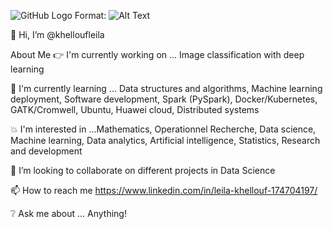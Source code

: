 
![GitHub Logo](![Welcome](https://user-images.githubusercontent.com/58788146/119023733-97f21f80-b9a2-11eb-8d6d-50766df27d70.gif)
)
Format: ![Alt Text](url)

👋 Hi, I’m @khelloufleila

About Me
👉 I'm currently working on ... Image classification with deep learning 

🌱 I'm currently learning ... Data structures and algorithms, Machine learning deployment, Software development, Spark (PySpark), Docker/Kubernetes, GATK/Cromwell, Ubuntu, Huawei cloud, Distributed systems

💥 I'm interested in ...Mathematics, Operationnel Recherche,  Data science, Machine learning, Data analytics, Artificial intelligence,  Statistics, Research and development

💞️ I’m looking to collaborate on different projects in Data Science

📫 How to reach me https://www.linkedin.com/in/leila-khellouf-174704197/ 

❔ Ask me about ... Anything!




<!---
khelloufleila/khelloufleila is a ✨ special ✨ repository because its `README.md` (this file) appears on your GitHub profile.
You can click the Preview link to take a look at your changes.
--->
